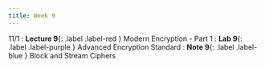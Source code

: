 ```yaml
---
title: Week 9
---
```


11/1
: **Lecture 9**{: .label .label-red } Modern Encryption - Part 1
: **Lab 9**{: .label .label-purple } Advanced Encryption Standard 
: **Note 9**{: .label .label-blue } Block and Stream Ciphers
